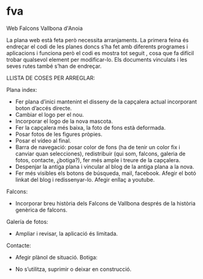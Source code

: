 fva
===

Web Falcons Vallbona d'Anoia


La plana web està feta però necessita arranjaments. La primera feina és endreçar el codi de les planes doncs s’ha fet amb diferents programes i aplicacions i funciona però el codi es mostra tot seguit , cosa que fa difícil trobar qualsevol element per modificar-lo. Els documents vinculats i les seves rutes també s’han de endreçar.

LLISTA DE COSES PER ARREGLAR:

Plana index:
-	Fer plana d’inici mantenint  el disseny de la capçalera actual incorporant boton d’accés directe.
-	Cambiar el logo per el nou.
-	Incorporar el logo de la nova mascota.
-	Fer la capçalera més baixa, la foto de fons està deformada.
-	Posar fotos de les figures pròpies.
-	Posar el vídeo al final.
-	Barra de navegació:  posar color de fons (ha de tenir un color fix i canviar quan selecciones), redistribuir (qui som, falcons, galeria de fotos, contacte, ¿botiga?), fer més ample i treure de la capçalera.
-	Despenjar la antiga plana i vincular al blog de la antiga plana a la nova.
-	Fer més visibles els botons de búsqueda, mail, facebook. Afegir el botó linkat del blog i redissenyar-lo. Afegir enllaç a youtube.

Falcons:
-	Incorporar breu història dels Falcons de Vallbona després de la història genèrica de falcons.

Galería de fotos:
-	Ampliar i revisar, la aplicació és limitada.

Contacte:
-	Afegir plànol de situació.
Botiga:

-	No s’utilitza, suprimir o deixar en construcció.
